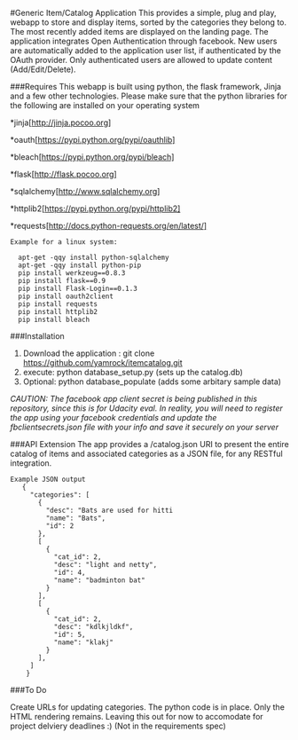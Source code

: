 #Generic Item/Catalog Application
This provides a simple, plug and play, webapp to store and display items, sorted by the categories they belong to. The most recently added items are displayed on the landing page. The application integrates Open Authentication through facebook. New users are automatically added to the application user list, if authenticated by the OAuth provider. Only authenticated users are allowed to update content (Add/Edit/Delete).

###Requires
This webapp is built using python, the flask framework, Jinja and a few other technologies. Please make sure that the python libraries for the following are installed on your operating system

*jinja[http://jinja.pocoo.org]

*oauth[https://pypi.python.org/pypi/oauthlib]

*bleach[https://pypi.python.org/pypi/bleach]

*flask[http://flask.pocoo.org]

*sqlalchemy[http://www.sqlalchemy.org]

*httplib2[https://pypi.python.org/pypi/httplib2]

*requests[http://docs.python-requests.org/en/latest/]


```
Example for a linux system:
  
  apt-get -qqy install python-sqlalchemy
  apt-get -qqy install python-pip
  pip install werkzeug==0.8.3
  pip install flask==0.9
  pip install Flask-Login==0.1.3
  pip install oauth2client
  pip install requests
  pip install httplib2
  pip install bleach
```

###Installation
1. Download the application : git clone https://github.com/yamrock/itemcatalog.git
2. execute: python database_setup.py (sets up the catalog.db)
3. Optional: python database_populate (adds some arbitary sample data)

*CAUTION: The facebook app client secret is being published in this repository, since this is for Udacity eval. In reality, you will need to register the app using your facebook credentials and update the fbclientsecrets.json file with your info and save it securely on your server*

###API Extension
The app provides a /catalog.json URI to present the entire catalog of items and associated categories as a JSON file, for any RESTful integration.

```
Example JSON output
   {
     "categories": [
       {
         "desc": "Bats are used for hitti
         "name": "Bats",
         "id": 2
       }, 
       [
         {
           "cat_id": 2,
           "desc": "light and netty",
           "id": 4,
           "name": "badminton bat"
         }
       ],
       [
         {   
           "cat_id": 2,
           "desc": "kdlkjldkf",
           "id": 5,
           "name": "klakj"
         }
       ],
     ]
    }

```

###To Do

Create URLs for updating categories. The python code is in place. Only the HTML rendering remains. Leaving this out for now to accomodate for project delviery deadlines :) (Not in the requirements spec)

